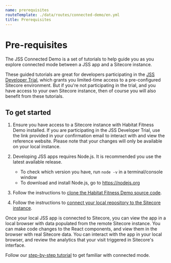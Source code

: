 ```yaml
---
name: prerequisites
routeTemplate: ./data/routes/connected-demo/en.yml
title: Prerequisites
---
```


# Pre-requisites
The JSS Connected Demo is a set of tutorials to help guide you as you explore connected mode between a JSS app and a Sitecore instance.

These guided tutorials are great for developers participating in the [JSS Developer Trial](https://www.sitecore.com/trial), which grants you limited-time access to a pre-configured Sitecore environment. But if you're not participating in the trial, and you have access to your own Sitecore instance, then of course you will also benefit from these tutorials.

## To get started
1. Ensure you have access to a Sitecore instance with Habitat Fitness Demo installed. If you are participating in the JSS Developer Trial, use the link provided in your confirmation email to interact with and view the reference website. Please note that your changes will only be available on your local instance.

2. Developing JSS apps requires Node.js. It is recommended you use the latest available release.
    - To check which version you have, run  `node -v`  in a terminal/console window
    - To download and install Node.js, go to https://nodejs.org 
3. Follow the instructions to [clone the Habitat Fitness Demo source code](/connected-demo/getting-started/repository).
4. Follow the instructions to [connect your local repository to the Sitecore instance](/connected-demo/getting-started/connecting).

Once your local JSS app is connected to Sitecore, you can view the app in a local browser with data populated from the remote Sitecore instance. You can make code changes to the React components, and view them in the browser with real Sitecore data. You can interact with the app in your local browser, and review the analytics that your visit triggered in Sitecore's interface.

Follow our [step-by-step tutorial](/connected-demo/explore-sitecore/experience-editor) to get familiar with connected mode.
